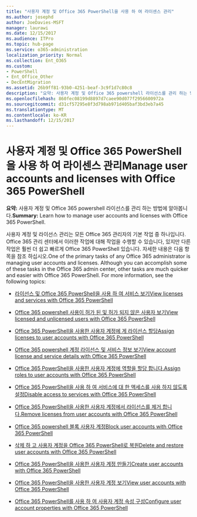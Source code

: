```yaml
---
title: "사용자 계정 및 Office 365 PowerShell을 사용 하 여 라이센스 관리"
ms.author: josephd
author: JoeDavies-MSFT
manager: laurawi
ms.date: 12/15/2017
ms.audience: ITPro
ms.topic: hub-page
ms.service: o365-administration
localization_priority: Normal
ms.collection: Ent_O365
ms.custom:
- PowerShell
- Ent_Office_Other
- DecEntMigration
ms.assetid: 26b9ff81-93b0-4251-beaf-3c9f1d7c80c8
description: "요약: 사용자 계정 및 Office 365 powershell 라이선스를 관리 하는 방법에 알아봅니다."
ms.openlocfilehash: 860fec08199d8897d7caee90d077f2956600972a
ms.sourcegitcommit: d31cf57295e8f3d798ab971d405baf3bd3eb7a45
ms.translationtype: MT
ms.contentlocale: ko-KR
ms.lasthandoff: 12/15/2017
---
```

# <a name="manage-user-accounts-and-licenses-with-office-365-powershell"></a><span data-ttu-id="240dd-103">사용자 계정 및 Office 365 PowerShell을 사용 하 여 라이센스 관리</span><span class="sxs-lookup"><span data-stu-id="240dd-103">Manage user accounts and licenses with Office 365 PowerShell</span></span>

 <span data-ttu-id="240dd-104">**요약:** 사용자 계정 및 Office 365 powershell 라이선스를 관리 하는 방법에 알아봅니다.</span><span class="sxs-lookup"><span data-stu-id="240dd-104">**Summary:** Learn how to manage user accounts and licenses with Office 365 PowerShell.</span></span>
  
<span data-ttu-id="240dd-p101">사용자 계정 및 라이선스 관리는 모든 Office 365 관리자의 기본 작업 중 하나입니다. Office 365 관리 센터에서 이러한 작업에 대해 작업을 수행할 수 있습니다, 있지만 다른 작업은 훨씬 더 쉽고 빠르게 Office 365 PowerShell 있습니다. 자세한 내용은 다음 항목을 참조 하십시오.</span><span class="sxs-lookup"><span data-stu-id="240dd-p101">One of the primary tasks of any Office 365 administrator is managing user accounts and licenses. Although you can accomplish some of these tasks in the Office 365 admin center, other tasks are much quicker and easier with Office 365 PowerShell. For more information, see the following topics:</span></span>
  
- [<span data-ttu-id="240dd-108">라이선스 및 Office 365 PowerShell을 사용 하 여 서비스 보기</span><span class="sxs-lookup"><span data-stu-id="240dd-108">View licenses and services with Office 365 PowerShell</span></span>](view-licenses-and-services-with-office-365-powershell.md)
    
- [<span data-ttu-id="240dd-109">Office 365 powershell 사용이 허가 된 및 허가 되지 않은 사용자 보기</span><span class="sxs-lookup"><span data-stu-id="240dd-109">View licensed and unlicensed users with Office 365 PowerShell</span></span>](view-licensed-and-unlicensed-users-with-office-365-powershell.md)
    
- [<span data-ttu-id="240dd-110">Office 365 PowerShell을 사용한 사용자 계정에 게 라이선스 할당</span><span class="sxs-lookup"><span data-stu-id="240dd-110">Assign licenses to user accounts with Office 365 PowerShell</span></span>](assign-licenses-to-user-accounts-with-office-365-powershell.md)
    
- [<span data-ttu-id="240dd-111">Office 365 powershell 계정 라이선스 및 서비스 정보 보기</span><span class="sxs-lookup"><span data-stu-id="240dd-111">View account license and service details with Office 365 PowerShell</span></span>](view-account-license-and-service-details-with-office-365-powershell.md)
    
- [<span data-ttu-id="240dd-112">Office 365 PowerShell을 사용한 사용자 계정에 역할을 할당 합니다.</span><span class="sxs-lookup"><span data-stu-id="240dd-112">Assign roles to user accounts with Office 365 PowerShell</span></span>](assign-roles-to-user-accounts-with-office-365-powershell.md)
    
- [<span data-ttu-id="240dd-113">Office 365 PowerShell을 사용 하 여 서비스에 대 한 액세스를 사용 하지 않도록 설정</span><span class="sxs-lookup"><span data-stu-id="240dd-113">Disable access to services with Office 365 PowerShell</span></span>](disable-access-to-services-with-office-365-powershell.md)
    
- [<span data-ttu-id="240dd-114">Office 365 PowerShell을 사용한 사용자 계정에서 라이선스를 제거 합니다.</span><span class="sxs-lookup"><span data-stu-id="240dd-114">Remove licenses from user accounts with Office 365 PowerShell</span></span>](remove-licenses-from-user-accounts-with-office-365-powershell.md)
    
- [<span data-ttu-id="240dd-115">Office 365 powershell 블록 사용자 계정</span><span class="sxs-lookup"><span data-stu-id="240dd-115">Block user accounts with Office 365 PowerShell</span></span>](block-user-accounts-with-office-365-powershell.md)
    
- [<span data-ttu-id="240dd-116">삭제 하 고 사용자 계정을 Office 365 PowerShell로 복원</span><span class="sxs-lookup"><span data-stu-id="240dd-116">Delete and restore user accounts with Office 365 PowerShell</span></span>](delete-and-restore-user-accounts-with-office-365-powershell.md)
    
- [<span data-ttu-id="240dd-117">Office 365 PowerShell을 사용한 사용자 계정 만들기</span><span class="sxs-lookup"><span data-stu-id="240dd-117">Create user accounts with Office 365 PowerShell</span></span>](create-user-accounts-with-office-365-powershell.md)
    
- [<span data-ttu-id="240dd-118">Office 365 PowerShell을 사용한 사용자 계정 보기</span><span class="sxs-lookup"><span data-stu-id="240dd-118">View user accounts with Office 365 PowerShell</span></span>](view-user-accounts-with-office-365-powershell.md)
    
- [<span data-ttu-id="240dd-119">Office 365 PowerShell를 사용 하 여 사용자 계정 속성 구성</span><span class="sxs-lookup"><span data-stu-id="240dd-119">Configure user account properties with Office 365 PowerShell</span></span>](configure-user-account-properties-with-office-365-powershell.md)
    

